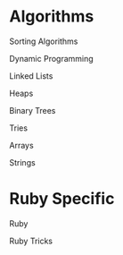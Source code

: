 # Algorithms

Sorting Algorithms

Dynamic Programming

Linked Lists

Heaps

Binary Trees

Tries

Arrays

Strings

# Ruby Specific

Ruby

Ruby Tricks
